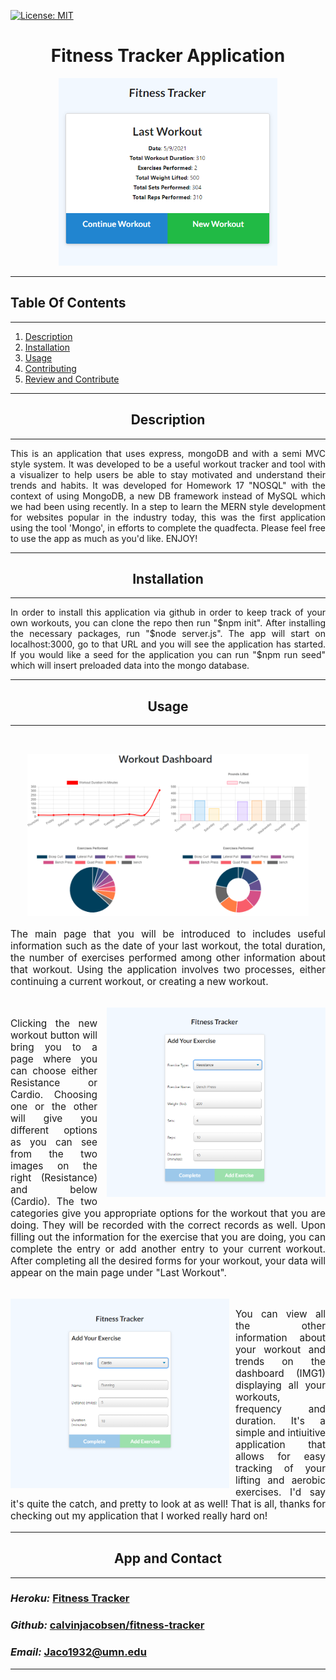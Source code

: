  [![License: MIT](https://img.shields.io/badge/License-MIT-yellow.svg)](https://opensource.org/licenses/MIT)
# <div align='center'> **Fitness Tracker Application** </div>

<p align="center">
<img src="assets/main.png" height='300'>
</p>

---
## **Table Of Contents** 

---

1. [Description](#description)
2. [Installation](#installation)
3. [Usage](#usage)
4. [Contributing](#contributing)
5. [Review and Contribute](#github)

--- 

## <div align ='center'> <a name="description"></a> **Description** </div> 

--- 
<p style="text-align:justify">
This is an application that uses express, mongoDB and with a semi MVC style system. It was developed to be a useful workout tracker and tool with a visualizer to help users be able to stay motivated and understand their trends and habits. It was developed for Homework 17 "NOSQL" with the context of using MongoDB, a new DB framework instead of MySQL which we had been using recently. In a step to learn the MERN style development for websites popular in the industry today, this was the first application using the tool 'Mongo', in efforts to complete the quadfecta. Please feel free to use the app as much as you'd like. ENJOY!
</p>

--- 
 
## <div align ='center'> <a name="installation"></a> **Installation** </div>
--- 
<p style="text-align:justify">
 In order to install this application via github in order to keep track of your own workouts, you can clone the repo then run "$npm init". After installing the necessary packages, run "$node server.js". The app will start on localhost:3000, go to that URL and you will see the application has started. If you would like a seed for the application you can run "$npm run seed" which will insert preloaded data into the mongo database.
</p>

--- 

## <div align ='center'> <a name="usage"></a> **Usage** </div>

--- 
<br>
<p align="center">
<img src="assets/dashboard.png" width="450">
</p>
<p style="font-size:1.1em; text-align:justify">
The main page that you will be introduced to includes useful information such as the date of your last workout, the total duration, the number of exercises performed among other information about that workout. Using the application involves two processes, either continuing a current workout, or creating a new workout.</p><br>

<img src="assets/resistance.png" width="350" align="right" style="padding-left:15px;">

<p style="font-size:1.1em; text-align:justify">
Clicking the new workout button will bring you to a page where you can choose either Resistance or Cardio. Choosing one or the other will give you different options as you can see from the two images on the right (Resistance) and below (Cardio). The two categories give you appropriate options for the workout that you are doing. They will be recorded with the correct records as well. Upon filling out the information for the exercise that you are doing, you can complete the entry or add another entry to your current workout. After completing all the desired forms for your workout, your data will appear on the main page under "Last Workout".
</p><br>


<img src="assets/cardio.png" width="350"  style="float:left;padding-right:10px;">
<p style="font-size:1.1em; text-align:justify">
You can view all the other information about your workout and trends on the dashboard (IMG1) displaying all your workouts, frequency and duration. It's a simple and intiuitive application that allows for easy tracking of your lifting and aerobic exercises. I'd say it's quite the catch, and pretty to look at as well! That is all, thanks for checking out my application that I worked really hard on!
</p>

--- 
## <div align ='center'> **App and Contact**</div>
---
### *Heroku:* [Fitness Tracker](https://thefitbit.herokuapp.com/)
### *Github:* [calvinjacobsen/fitness-tracker](https://github.com/CalvinJacobsen/FitnessTracker)
### *Email:* Jaco1932@umn.edu

--- 